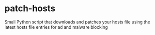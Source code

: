 patch-hosts
===========

Small Python script that downloads and patches your hosts file using the  latest hosts file entries for ad and malware blocking 
